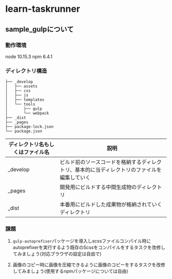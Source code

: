 # learn-taskrunner

## sample_gulpについて

### 動作環境

node 10.15.3
npm 6.4.1

### ディレクトリ構造

``` shell
├── _develop
│   ├── assets
│   ├── css
│   ├── js
│   ├── templates
│   └── tools
│       ├── gulp
│       └── webpack
├── _dist
├── _pages
├── package-lock.json
└── package.json
```

|ディレクトリ名もしくはファイル名|説明|
|---|---|
|_develop|ビルド前のソースコードを格納するディレクトリ、基本的に当ディレクトリのファイルを編集していく|
|_pages|開発用にビルドする中間生成物のディレクトリ|
|_dist|本番用にビルドした成果物が格納されていくディレクトリ|

### 課題

1. `gulp-autoprefixer`パッケージを導入しscssファイルコンパイル時にautoprefixerを実行するよう既存のScssをコンパイルをするタスクを改修してみましょう(対応ブラウザの設定は自由で)

2. 画像のコピー時に画像を圧縮できるように画像のコピーをするタスクを改修してみましょう(使用するnpmパッケージについては自由)